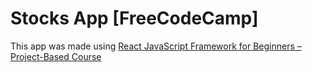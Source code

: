 # Stocks App [FreeCodeCamp]
This app was made using [React JavaScript Framework for Beginners – Project-Based Course](https://www.youtube.com/watch?v=u6gSSpfsoOQ&t=6567s)
